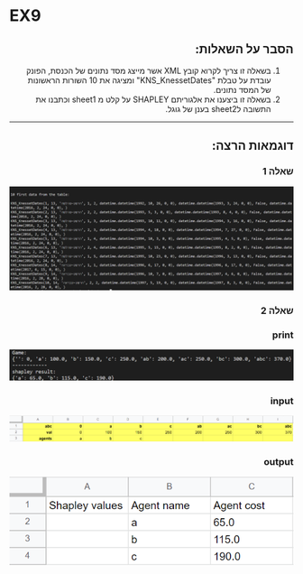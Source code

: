 # EX9
<div dir='rtl' lang='he'>

## הסבר על השאלות:

1. בשאלה זו צריך לקרוא קובץ XML אשר מייצג מסד נתונים של הכנסת, הפונק עובדת על טבלת "KNS_KnessetDates" ומציגה את 10 השורות הראשונות של המסד נתונים.
2. בשאלה זו ביצענו את אלגוריתם SHAPLEY על קלט מ sheet1 וכתבנו את התשובה לsheet2 בענן של גוגל. 

  
***
## דוגמאות הרצה:
  
  ### שאלה 1
  
  ![](https://github.com/LIADN7/EX_research_algorithms/blob/main/Ex09/img/Q1.png)
  
  ### שאלה 2
  ### print
  ![](https://github.com/LIADN7/EX_research_algorithms/blob/main/Ex09/img/Q2.png)
  
  ### input
  ![](https://github.com/LIADN7/EX_research_algorithms/blob/main/Ex09/img/sheet1_input.png)
  
  ### output
  ![](https://github.com/LIADN7/EX_research_algorithms/blob/main/Ex09/img/sheet2_output.png)

  
</div>


